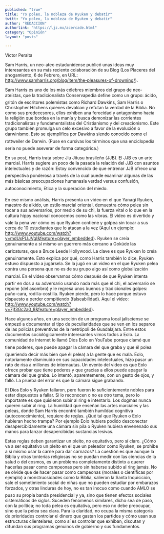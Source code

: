 ```yaml
---
published: "true"
title: "Yo poleo, la nobleza de Ryuken y debatir"
twitt: "Yo poleo, la nobleza de Ryuken y debatir"
author: "REDACCION"
authorlink: "https://ljz.mx/acercade.html"
category: "Opinión"
layout: "posts"

---
```



  Víctor Peralta



  Sam Harris, un neo-ateo estadunidense publicó unas ideas muy interesantes en su más reciente colaboración de su Blog (Los Placeres del ahogamiento, 6 de Febrero, en URL: http://www.samharris.org/blog/item/the-pleasures-of-drowning/).



Sam Harris es uno de los más célebres miembros del grupo de neo-ateístas, que la tradicionalista Conservapedia define como un grupo: ácido, gritón de escritores polemistas como Richard Dawkins, Sam Harris o Christopher Hitchens quienes devalúan y refutan la verdad de la Biblia. No como sus predecesores, ellos exhiben una ferocidad y antagonismo hacia la religión que bordea en la manía y busca demonizar las corrientes tradicionalistas y fundamentalistas del Cristianismo y del creacionismo. Este grupo también promulga un celo excesivo a favor de la evolución o darwinismo. Esto se ejemplifica por Dawkins siendo conocido como el rottweiler de Darwin. (Puse en cursivas los términos que una enciclopedia seria no puede aseverar de forma categórica.)  

  En su post, Harris trata sobre Jiu Jitusu brasileño (JJB). El JJB es un arte marcial. Harris sugiere un poco de la pasada la relación del JJB con asuntos intelectuales y de razón: Estoy convencido de que entrenar JJB ofrece una perspectiva ponderosa a través de la cual puede examinar algunas de las más básicas preocupaciones humanasla verdad versus confusión, autoconocimiento, Etica y la superación del miedo.



  En ese mismo análisis, Harris presenta un video en el que Yanagi Ryuken, maestro de aikido, un estilo marcial oriental, demuestra cómo pelea sin tocar a sus adversarios, por medio de su chi, la fuerza vital o lo que en la cultura hippy nacional conocemos como las vibras. El video es divertido y vale la pena ver cómo es que Ryuken contiene y golpea sin tocar a sus cerca de 10 estudiantes que lo atacan a la vez (Aquí un ejemplo: http://www.youtube.com/watch?v=mdUxPLIJVgI&feature=player_embedded). Ryuken se creía genuinamente a sí mismo un guerrero más cercano a Gokúde las caricaturas, que a Bruce Leede Hollywood. La clave es que Ryuken lo creía genuinamente. Esto explica por qué, como Harris también lo dice, Ryuken estuvo dispuesto a jugársela. Se la jugó en un video en el que Ryuken pelea contra una persona que no es de su grupo algo así como globalización marcial. En el video observamos cómo después de que Ryuken intenta partir en dos a su adversario usando nada más que el chi, el adversario se repone (del asombro) y le regresa unos buenos y tradicionales golpes: puño-cara, rodilla-costilla. Ryuken pierde, pero lo hace porque estuvo dispuesto a perder compitiendo (falseabilidad). Aquí el video: http://www.youtube.com/watch?v=7jf3Gc2a0_8&feature=player_embedded).



  Hace algunos años, en una sección de un programa local jalisciense se empezó a documentar el tipo de peculiaridades que se ven en los separos de las policías preventivas de la metrópoli de Guadalajara. Entre estos documentos sociológicamente interesantes vimos todos a Eolo. La comunidad de Internet lo llamó Dios Eolo en YouTube porque clamó que tiene poderes, que puede apagar la cámara del que graba y que él polea (queriendo decir más bien que él pelea) a la gente que es mala. Eolo, notoriamente disminuido en sus capacidades intelectuales, hizo pasar un rato de risa a millones de internautas. Un evento del video es que Eolo ofrece probar que tiene poderes y que gracias a ellos puede apagar la cámara del que graba. Lo intentó, aparentemente, con un gesto de ojos, y falló. La prueba del error es que la cámara sigue grabando.



  El Dios Eolo y Ryuken fallaron, pero fueron lo suficientemente nobles para estar dispuestos a fallar. Si lo reconocen o no es otro tema, pero lo importante es que quisieron subir al ring e intentarlo. Los dogmas nunca quieren subir al ring. La humildad que enseñan las artes marciales y las peleas, donde Sam Harris encontró también humildad cognitiva (autoconocimiento), requiere de reglas. ¿Qué tal que Ryuken o Eolo hubieran hecho trampa? Por ejemplo Eolo hubiera podido desconectar desapercibidamente una cámara sin pila o Ryuken hubiera envenenado sus manos para lanzar desapercibidas sustancias lesivas.



  Estas reglas deben garantizar un pleito, no equitativo, pero sí claro. ¿Cómo va a ser equitativo un pleito en el que un peleador como Ryuken, se prohíbe a sí mismo usar la carne para dar carnazos? La cuestión es que aunque la Biblia y otras tonterías religiosas no se puedan medir con las ciencias de la salud o del cosmos, es un problema completamente distinto a querer hacerlas pasar como campeonas pero sin haberse subido al ring jamás. No se olvide que de hacer pasar como campeonas (morales o científicas por ejemplo) a monstruosidades como la Biblia, salieron la Santa Inquisición, sale el sometimiento social de niñas que no pueden estudiar por embarazos forzados, y otras linduras de hoy, no es tan inocuo como cuando AMLO se puso su propia banda presidencial y ya, sino que tienen efectos sociales sistemáticos de siglos. Suceden fenómenos similares, dicho sea de paso, con la política; no toda pelea es equitativa, pero eso no debe preocupar, sino que la pelea sea clara. Para la claridad, no ocupa la misma categoría de prioridades controlar el dinero que gastan los partidos y cómo usan sus estructuras clientelares, como sí es controlar que exhiban, discutan y difundan sus programas genuinos de gobierno y sus fundamentos.

